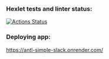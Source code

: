 ### Hexlet tests and linter status:
[![Actions Status](https://github.com/antliubimov/frontend-project-12/actions/workflows/hexlet-check.yml/badge.svg)](https://github.com/antliubimov/frontend-project-12/actions)

### Deploying app:
https://antl-simple-slack.onrender.com/